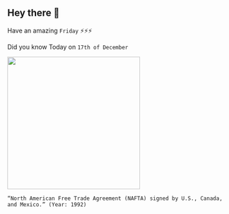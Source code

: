 ## Hey there 👋
Have an amazing `Friday` ⚡⚡⚡

Did you know Today on `17th of December`
 
 [<img src="https://news4sanantonio.com/resources/media/082b2201-da4f-4c39-acfb-810ffc6203fc-jumbo16x9_Nafta.jpg?1601920059336" width="300" />](https://www.trade.gov/north-american-free-trade-agreement-nafta#:~:text=The%20North%20American%20Free%20Trade%20Agreement%20(NAFTA)%2C%20which%20was,U.S.%2DMexico%20bilateral%20commercial%20relationship.) 
 ```
“North American Free Trade Agreement (NAFTA) signed by U.S., Canada, and Mexico.” (Year: 1992)
```
